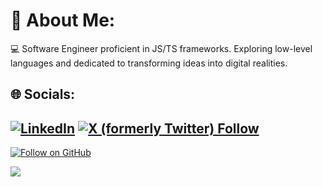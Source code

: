 # 💫 About Me:
💻 Software Engineer proficient in JS/TS frameworks. Exploring low-level languages and dedicated to transforming ideas into digital realities. 


## 🌐 Socials:
[![LinkedIn](https://img.shields.io/badge/LinkedIn-%230077B5.svg?logo=linkedin&logoColor=white)](https://www.linkedin.com/in/lukaurushadze/) [![X (formerly Twitter) Follow](https://img.shields.io/twitter/follow/code0a)](https://x.com/code0a)
--
[![Follow on GitHub](https://img.shields.io/github/followers/u2ru?color=236ad3&style=for-the-badge&logo=github&label=Follow)](https://github.com/u2ru)

![](https://visitcount.itsvg.in/api?id=u2ru&icon=5&color=3)

